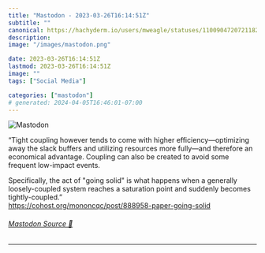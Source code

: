 ```yaml
---
title: "Mastodon - 2023-03-26T16:14:51Z"
subtitle: ""
canonical: https://hachyderm.io/users/mweagle/statuses/110090472072118207
description:
image: "/images/mastodon.png"

date: 2023-03-26T16:14:51Z
lastmod: 2023-03-26T16:14:51Z
image: ""
tags: ["Social Media"]

categories: ["mastodon"]
# generated: 2024-04-05T16:46:01-07:00
---
```

![Mastodon](/images/mastodon.png)

<p>“Tight coupling however tends to come with higher efficiency—optimizing away the slack buffers and utilizing resources more fully—and therefore an economical advantage. Coupling can also be created to avoid some frequent low-impact events.</p><p>Specifically, the act of &quot;going solid&quot; is what happens when a generally loosely-coupled system reaches a saturation point and suddenly becomes tightly-coupled.”<br /><a href="https://cohost.org/mononcqc/post/888958-paper-going-solid" target="_blank" rel="nofollow noopener noreferrer" translate="no"><span class="invisible">https://</span><span class="ellipsis">cohost.org/mononcqc/post/88895</span><span class="invisible">8-paper-going-solid</span></a></p>


###### [Mastodon Source 🐘](https://hachyderm.io/@mweagle/110090472072118207)

___
